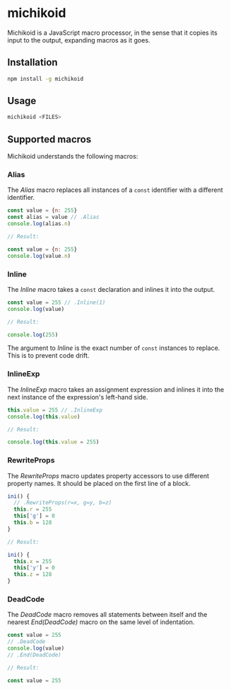 # michikoid

Michikoid is a JavaScript macro processor, in the sense that it copies its input to the output, expanding macros as it goes.

## Installation

```sh
npm install -g michikoid
```

## Usage

```sh
michikoid <FILES>
```

## Supported macros

Michikoid understands the following macros:

### Alias

The *Alias* macro replaces all instances of a `const` identifier with a different identifier.

```js
const value = {n: 255}
const alias = value // .Alias
console.log(alias.n)

// Result:

const value = {n: 255}
console.log(value.n)
```

### Inline

The *Inline* macro takes a `const` declaration and inlines it into the output.

```js
const value = 255 // .Inline(1)
console.log(value)

// Result:

console.log(255)
```

The argument to *Inline* is the exact number of `const` instances to replace. This is to prevent code drift.

### InlineExp

The *InlineExp* macro takes an assignment expression and inlines it into the next instance of the expression's left-hand side.
<!-- The *InlineExp* macro replaces the next occurrence of the left-hand side of an assignment expression with the expression itself. -->

```js
this.value = 255 // .InlineExp
console.log(this.value)

// Result:

console.log(this.value = 255)
```

### RewriteProps

The *RewriteProps* macro updates property accessors to use different property names. It should be placed on the first line of a block.

```js
ini() {
  // .RewriteProps(r=x, g=y, b=z)
  this.r = 255
  this['g'] = 0
  this.b = 128
}

// Result:

ini() {
  this.x = 255
  this['y'] = 0
  this.z = 128
}
```

### DeadCode

The *DeadCode* macro removes all statements between itself and the nearest *End(DeadCode)* macro on the same level of indentation.

```js
const value = 255
// .DeadCode
console.log(value)
// .End(DeadCode)

// Result:

const value = 255
```
